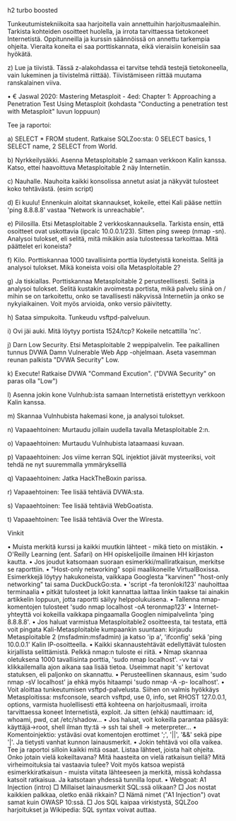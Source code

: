 h2 turbo boosted

Tunkeutumistekniikoita saa harjoitella vain annettuihin harjoitusmaaleihin.
Tarkista kohteiden osoitteet huolella, ja irrota tarvittaessa tietokoneet
Internetistä. Oppitunneilla ja kurssin säännöissä on annettu tarkempia ohjeita.
Vieraita koneita ei saa porttiskannata, eikä vieraisiin koneisiin saa hyökätä.

z) Lue ja tiivistä. Tässä z-alakohdassa ei tarvitse tehdä testejä
tietokoneella, vain lukeminen ja tiivistelmä riittää). Tiivistämiseen riittää
muutama ranskalainen viiva.

  • € Jaswal 2020: Mastering Metasploit - 4ed: Chapter 1: Approaching a
    Penetration Test Using Metasploit (kohdasta "Conducting a penetration test
    with Metasploit" luvun loppuun)

Tee ja raportoi:

a) SELECT * FROM student. Ratkaise SQLZoo:sta: 0 SELECT basics, 1 SELECT name,
2 SELECT from World.

b) Nyrkkeilysäkki. Asenna Metasploitable 2 samaan verkkoon Kalin kanssa. Katso,
ettei haavoittuva Metasploitable 2 näy Internetiin.

c) Nauhalle. Nauhoita kaikki konsolissa annetut asiat ja näkyvät tulosteet koko
tehtävästä. (esim script)

d) Ei kuulu! Ennenkuin aloitat skannaukset, kokeile, ettei Kali pääse nettiin
'ping 8.8.8.8' vastaa "Network is unreachable".

e) Piilosilla. Etsi Metasploitable 2 verkkoskannauksella. Tarkista ensin, että
osoitteet ovat uskottavia (ipcalc 10.0.0.1/23). Sitten ping sweep (nmap -sn).
Analysoi tulokset, eli selitä, mitä mikäkin asia tulosteessa tarkoittaa. Mitä
päättelet eri koneista?

f) Kilo. Porttiskannaa 1000 tavallisinta porttia löydetyistä koneista. Selitä
ja analysoi tulokset. Mikä koneista voisi olla Metasploitable 2?

g) Ja tiskiallas. Porttiskannaa Metasploitable 2 perusteellisesti. Selitä ja
analysoi tulokset. Selitä kustakin avoimesta portista, mikä palvelu siinä on /
mihin se on tarkoitettu, onko se tavallisesti näkyvissä Internetiin ja onko se
nykyiaikainen. Voit myös arvioida, onko versio päivitetty.

h) Sataa simpukoita. Tunkeudu vsftpd-palveluun.

i) Ovi jäi auki. Mitä löytyy portista 1524/tcp? Kokeile netcattilla 'nc'.

j) Darn Low Security. Etsi Metasploitable 2 weppipalvelin. Tee paikallinen
tunnus DVWA Damn Vulnerable Web App -ohjelmaan. Aseta vasemman reunan palkista
"DVWA Security" Low.

k) Execute! Ratkaise DVWA "Command Excution". ("DVWA Security" on paras olla
"Low")

l) Asenna jokin kone Vulnhub:ista samaan Internetistä eristettyyn verkkoon
Kalin kanssa.

m) Skannaa Vulnhubista hakemasi kone, ja analysoi tulokset.

n) Vapaaehtoinen: Murtaudu jollain uudella tavalla Metasploitable 2:n.

o) Vapaaehtoinen: Murtaudu Vulnhubista lataamaasi kuvaan.

p) Vapaaehtoinen: Jos viime kerran SQL injektiot jäivät mysteeriksi, voit tehdä
ne nyt suuremmalla ymmärykselllä

q) Vapaaehtoinen: Jatka HackTheBoxin parissa.

r) Vapaaehtoinen: Tee lisää tehtäviä DVWA:sta.

s) Vapaaehtoinen: Tee lisää tehtäviä WebGoatista.

t) Vapaaehtoinen: Tee lisää tehtäviä Over the Wiresta.

Vinkit

  • Muista merkitä kurssi ja kaikki muutkin lähteet - mikä tieto on mistäkin.
  • O'Reilly Learning (ent. Safari) on HH opiskelijoille ilmainen HH kirjaston
    kautta.
  • Jos joudut katsomaan suoraan esimerkki/malliratkaisun, merkitse se
    raporttiin.
  • "Host-only networking" sopii maalikoneille VirtualBoxissa. Esimerkkejä
    löytyy hakukoneista, vaikkapa Googlesta "karvinen" "host-only networking"
    tai sama DuckDuckGo:sta.
  • 'script -fa teronloki123' nauhoittaa terminaalia
  • pitkät tulosteet ja lokit kannattaa laittaa linkin taakse tai ainakin
    artikkelin loppuun, jotta raportti säilyy helppolukuisena.
  • Tallenna nmap-komentojen tulosteet 'sudo nmap localhost -oA teronmap123'
  • Internet-yhteyttä voi kokeilla vaikkapa pingaamalla Googlen nimipalvelinta
    'ping 8.8.8.8'.
  • Jos haluat varmistua Metasploitable2 osoitteesta, tai testata, että voit
    pingata Kali-Metasploitable kumpaankin suuntaan: kirjaudu Metasploitable 2
    (msfadmin:msfadmin) ja katso 'ip a', 'ifconfig' sekä 'ping 10.0.0.1' Kalin
    IP-osoitteella.
  • Kaikki skannaustehtävät edellyttävät tulosten kirjallista selittämistä.
    Pelkkä nmap:n tuloste ei riitä.
  • Nmap skannaa oletuksena 1000 tavallisinta porttia, 'sudo nmap localhost'.
    -vv tai v klikkailemalla ajon aikana saa lisää tietoa. Useimmat napit 's'
    kertovat statuksen, eli paljonko on skannattu.
  • Perusteellinen skannaus, esim 'sudo nmap -sV localhost' ja ehkä myös
    hitaampi 'sudo nmap -A -p- localhost'.
  • Voit aloittaa tunkeutumisen vsftpd-palvelusta. Siihen on valmis hyökkäys
    Metasploitissa: msfconsole, search vsftpd, use 0, info, set RHOST
    127.0.0.1, options, varmista huolellisesti että kohteena on harjoitusmaali,
    irroita tarvittaessa koneet Internetistä, exploit. Ja sitten (ehkä)
    nauttimaan: id, whoami, pwd, cat /etc/shadow...
  • Jos haluat, voit kokeilla parantaa pääsyä: käyttäjä->root, shell ilman
    tty:tä -> ssh tai shell -> meterpreter...
  • Komentoinjektio: ystäväsi ovat komentojen erottimet ';', '||', '&&' sekä
    pipe '|'. Ja tietysti vanhat kunnon lainausmerkit.
  • Jokin tehtävä voi olla vaikea. Tee ja raportoi silloin kaikki mitä osaat.
    Listaa lähteet, joista hait ohjeita. Onko jotain vielä kokeiltavana? Mitä
    haasteita on vielä ratkaisun tiellä? Mitä virheimoituksia tai vastaavia
    tulee? Voit myös katsoa wepistä esimerkkiratkaisun - muista viitata
    lähteeseen ja merkitä, missä kohdassa katsoit ratkaisua. Ja katsotaan
    yhdessä tunnilla loput.
  • Webgoat: A1 Injection (intro)
      □ Millaiset lainausmerkit SQL:ssä olikaan?
      □ Jos nostat kaikkien palkkaa, oletko enää rikkain?
      □ Nämä nimet ("A1 Injection") ovat samat kuin OWASP 10:ssä.
      □ Jos SQL kaipaa virkistystä, SQLZoo harjoitukset ja Wikipedia: SQL
        syntax voivat auttaa.

